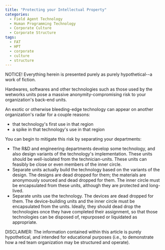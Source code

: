 ```yaml
---
title: "Protecting your Intellectual Property"
categories:
  - Field Agent Technology
  - Human Programming Technology
  - Corporate Culture
  - Corporate Structure
tags:
  - FAT
  - HPT
  - corporate
  - culture
  - structure
---
```


NOTICE! Everything herein is presented purely as purely hypothetical--a work of fiction.



Hardwares, softwares and other technologies such as those used by the wetworks units
pose a massive anonymity-compromising risk to your organization's back-end units.

An exotic or otherwise bleeding-edge technology can appear on another organization's radar for a couple reasons:
  - that technology's first use in that region
  - a spike in that technology's use in that region

You can begin to mitigate this risk by separating your departments:
  - The R&D and engineering departments develop some technology,
    and also design variants of the technology's implementation.
    These units should be well-isolated from the technician-units.
    These units can feasibly be close or even members of the inner circle.
  - Separate units actually build the technology based on the variants of the design.
    The designs are dead dropped for them;
    the materials are anonymously sourced and dead dropped for them.
    The inner circle must be encapsulated from these units, although they are protected and long-lived.
  - Separate units use the technology.
    The devices are dead dropped for them.
    The device-building units and the inner circle must be encapsulated from the units.
    Ideally, they should dead drop the technologies once they have completed their assignment,
    so that those technologies can be disposed of, repurposed or liquidated as appropriate.



DISCLAIMER:
The information contained within this article is purely hypothetical,
and intended for educational purposes
(i.e., to demonstrate how a red team organization may be structured and operate).
